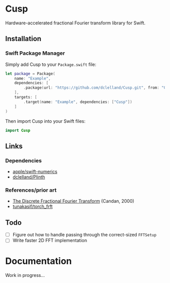 # Cusp

Hardware-accelerated fractional Fourier transform library for Swift.

## Installation

### Swift Package Manager

Simply add Cusp to your `Package.swift` file: 

```swift
let package = Package(
    name: "Example",
    dependencies: [
        .package(url: "https://github.com/dclelland/Cusp.git", from: "0.1.0"),
    ],
    targets: [
        .target(name: "Example", dependencies: ["Cusp"])
    ]
)
```

Then import Cusp into your Swift files:

```swift
import Cusp
```

## Links

### Dependencies

- [apple/swift-numerics](https://github.com/apple/swift-numerics)
- [dclelland/Plinth](https://github.com/dclelland/Plinth)

### References/prior art

- [The Discrete Fractional Fourier Transform](https://users.metu.edu.tr/ccandan/pub_dir/dis_frft_SP_TRAN00.pdf) (Candan, 2000)
- [tunakasif/torch_frft](https://github.com/tunakasif/torch-frft)

## Todo

- [ ] Figure out how to handle passing through the correct-sized `FFTSetup`
- [ ] Write faster 2D FFT implementation

# Documentation

Work in progress...
